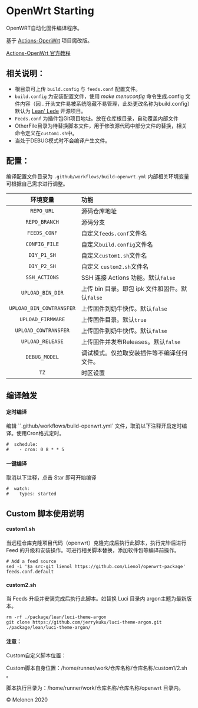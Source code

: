 # OpenWrt Starting 

OpenWRT自动化固件编译程序。

基于 [Actions-OpenWrt](https://github.com/P3TERX/Actions-OpenWrt) 项目魔改版。

[Actions-OpenWrt 官方教程](https://p3terx.com/archives/build-openwrt-with-github-actions.html)

## 相关说明：

- 根目录可上传 `build.config` 与 `feeds.conf` 配置文件。
- `build.config` 为安装配置文件，使用  *make menuconfig*  命令生成.config 文件内容（因 . 开头文件易被系统隐藏不易管理，此处更改名称为build.config）默认为 [Lean' Lede](https://github.com/coolsnowwolf/lede) 开源项目。
- `Feeds.conf` 为插件包Git项目地址。放在仓库根目录，自动覆盖内部文件
- OtherFile目录为待替换脚本文件，用于修改源代码中部分文件的替换，相关命令定义在`custom1.sh`中。
- 当处于DEBUG模式时不会编译产生文件。

## 配置：

编译配置文件目录为 `.github/workflows/build-openwrt.yml` 内部相关环境变量可根据自己需求进行调整。

|         环境变量         | 功能                                            |
| :----------------------: | :---------------------------------------------- |
|        `REPO_URL`        | 源码仓库地址                                    |
|      `REPO_BRANCH`       | 源码分支                                        |
|       `FEEDS_CONF`       | 自定义`feeds.conf`文件名                        |
|      `CONFIG_FILE`       | 自定义`build.config`文件名                      |
|       `DIY_P1_SH`        | 自定义`custom1.sh`文件名                        |
|       `DIY_P2_SH`        | 自定义 `custom2.sh`文件名                       |
|      `SSH_ACTIONS`       | SSH 连接 Actions 功能。默认`false`              |
|     `UPLOAD_BIN_DIR`     | 上传 bin 目录。即包 ipk 文件和固件。默认`false` |
| `UPLOAD_BIN_COWTRANSFER` | 上传固件到奶牛快传。默认`false`                 |
|    `UPLOAD_FIRMWARE`     | 上传固件目录。默认`true`                        |
|   `UPLOAD_COWTRANSFER`   | 上传固件到奶牛快传。默认`false`                 |
|     `UPLOAD_RELEASE`     | 上传固件并发布Releases。默认`false`             |
|      `DEBUG_MODEL`       | 调试模式。仅拉取安装插件等不编译任何文件。      |
|           `TZ`           | 时区设置                                        |



##  编译触发

#### 定时编译

编辑 ``.github/workflows/build-openwrt.yml` 文件，取消以下注释开启定时编译。使用Cron格式定时。

```
#  schedule: 
#    - cron: 0 8 * * 5
```

####  一键编译

取消以下注释，点击 Star 即可开始编译

```
#  watch:
#    types: started
```



## Custom 脚本使用说明

#### custom1.sh

当远程仓库克隆项目代码（openwrt）克隆完成后执行此脚本，执行完毕后进行 Feed 的升级和安装操作。可进行相关脚本替换，添加软件包等编译前操作。

```
# Add a feed source
sed -i '$a src-git lienol https://github.com/Lienol/openwrt-package' feeds.conf.default
```

#### custom2.sh

当 Feeds 升级并安装完成后执行此脚本。如替换 Luci 目录内 argon主题为最新版本。

```
rm -rf ./package/lean/luci-theme-argon
git clone https://github.com/jerrykuku/luci-theme-argon.git ./package/lean/luci-theme-argon/
```

####  注意：

Custom自定义脚本位置：

Custom脚本自身位置：/home/runner/work/仓库名称/仓库名称/custom1/2.sh 。

脚本执行目录为：/home/runner/work/仓库名称/仓库名称/openwrt 目录内。





© Meloncn  2020



